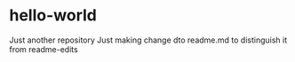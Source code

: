 # hello-world
Just another repository
Just making change dto readme.md to distinguish it from readme-edits
